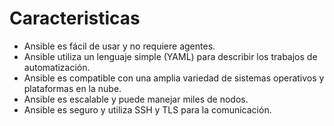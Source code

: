 # Caracteristicas
- Ansible es fácil de usar y no requiere agentes.
- Ansible utiliza un lenguaje simple (YAML) para describir los trabajos de automatización.
- Ansible es compatible con una amplia variedad de sistemas operativos y plataformas en la nube.
- Ansible es escalable y puede manejar miles de nodos.
- Ansible es seguro y utiliza SSH y TLS para la comunicación.
